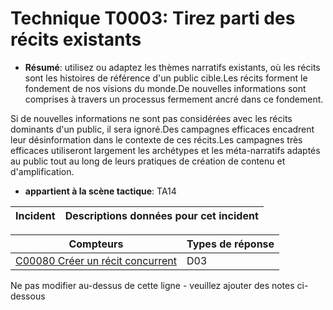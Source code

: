 # Technique T0003: Tirez parti des récits existants

* **Résumé**: utilisez ou adaptez les thèmes narratifs existants, où les récits sont les histoires de référence d'un public cible.Les récits forment le fondement de nos visions du monde.De nouvelles informations sont comprises à travers un processus fermement ancré dans ce fondement.

Si de nouvelles informations ne sont pas considérées avec les récits dominants d'un public, il sera ignoré.Des campagnes efficaces encadrent leur désinformation dans le contexte de ces récits.Les campagnes très efficaces utiliseront largement les archétypes et les méta-narratifs adaptés au public tout au long de leurs pratiques de création de contenu et d'amplification.

* **appartient à la scène tactique**: TA14


|Incident |Descriptions données pour cet incident |
|-------- |-------------------- |



|Compteurs |Types de réponse |
|-------- |-------------- |
|[C00080 Créer un récit concurrent](../../generated_pages/counters/C00080.md) |D03 ||[C00081 mettent en évidence les inondations et le bruit, et expliquez les motivations](../../generated_pages/counters/C00081.md) |D03 |


Ne pas modifier au-dessus de cette ligne - veuillez ajouter des notes ci-dessous